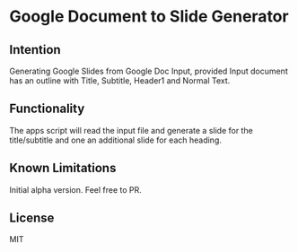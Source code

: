 # Google Document to Slide Generator
## Intention
Generating Google Slides from Google Doc Input, provided Input document has an outline with Title, Subtitle, Header1 and Normal Text.
## Functionality
The apps script will read the input file and generate a slide for the title/subtitle and one an additional slide for each heading.
## Known Limitations
Initial alpha version. Feel free to PR.
## License
MIT
